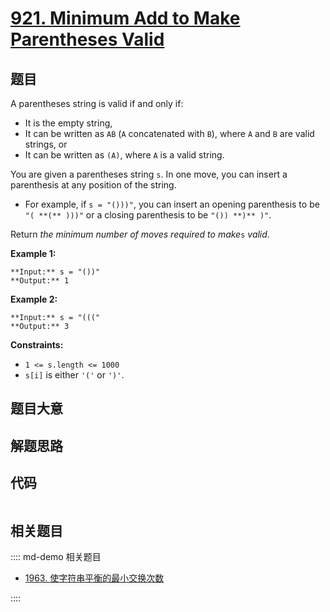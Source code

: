 # [921. Minimum Add to Make Parentheses Valid](https://leetcode.com/problems/minimum-add-to-make-parentheses-valid)

## 题目

A parentheses string is valid if and only if:

  * It is the empty string,
  * It can be written as `AB` (`A` concatenated with `B`), where `A` and `B` are valid strings, or
  * It can be written as `(A)`, where `A` is a valid string.

You are given a parentheses string `s`. In one move, you can insert a
parenthesis at any position of the string.

  * For example, if `s = "()))"`, you can insert an opening parenthesis to be `"( **(** )))"` or a closing parenthesis to be `"()) **)** )"`.

Return _the minimum number of moves required to make_`s` _valid_.



**Example 1:**

    
    
    **Input:** s = "())"
    **Output:** 1
    

**Example 2:**

    
    
    **Input:** s = "((("
    **Output:** 3
    



**Constraints:**

  * `1 <= s.length <= 1000`
  * `s[i]` is either `'('` or `')'`.


## 题目大意

## 解题思路

## 代码

```javascript

```

## 相关题目

:::: md-demo 相关题目
- [1963. 使字符串平衡的最小交换次数](https://leetcode.com/problems/minimum-number-of-swaps-to-make-the-string-balanced)

::::
